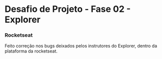 # Desafio de Projeto - Fase 02 - Explorer
### Rocketseat

Feito correção nos bugs deixados pelos instrutores do Explorer, dentro da plataforma da rocketseat. 


